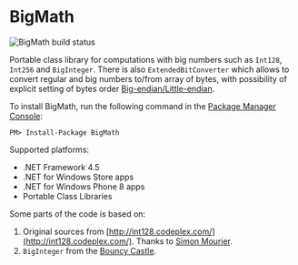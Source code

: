 # BigMath

![BigMath build status](https://www.myget.org/BuildSource/Badge/taggersoft?identifier=82116a31-a94f-4cb1-b3d7-24c01e151241)

Portable class library for computations with big numbers such as `Int128`, `Int256` and `BigInteger`. There is also `ExtendedBitConverter` which allows to convert regular and big numbers to/from array of bytes, with possibility of explicit setting of bytes order [Big-endian/Little-endian](http://en.wikipedia.org/wiki/Endianness).

To install BigMath, run the following command in the [Package Manager Console](http://docs.nuget.org/docs/start-here/using-the-package-manager-console):

    PM> Install-Package BigMath

Supported platforms:

- .NET Framework 4.5 
- .NET for Windows Store apps
- .NET for Windows Phone 8 apps
- Portable Class Libraries

Some parts of the code is based on:

1. Original sources from [http://int128.codeplex.com/](http://int128.codeplex.com/). Thanks to [Simon Mourier](https://www.codeplex.com/site/users/view/simonm).
2. `BigInteger` from the [Bouncy Castle](http://www.bouncycastle.org/). 
